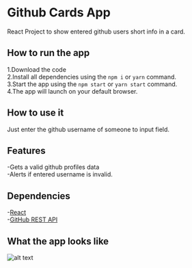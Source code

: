 # Github Cards App

React Project to show entered github users short info in a card.

## How to run the app

1.Download the code  
2.Install all dependencies using the `npm i` or `yarn` command.  
3.Start the app using the `npm start` or `yarn start` command.  
4.The app will launch on your default browser.

## How to use it

Just enter the github username of someone to input field.

## Features

-Gets a valid github profiles data  
-Alerts if entered username is invalid.

## Dependencies

-[React](https://reactjs.org/)  
-[GitHub REST API](https://docs.github.com/en/rest)

## What the app looks like

![alt text]()
